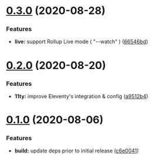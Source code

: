 # [0.3.0](https://github.com/gladejs/eleventy/compare/v0.2.0...v0.3.0) (2020-08-28)


### Features

* **live:** support Rollup Live mode ( "--watch" ) ([66546bd](https://github.com/gladejs/eleventy/commit/66546bdf12e17dd3bc14a0de635988781d59235e))

# [0.2.0](https://github.com/gladejs/eleventy/compare/v0.1.0...v0.2.0) (2020-08-20)


### Features

* **11ty:** improve Eleventy's integration & config ([a9512b4](https://github.com/gladejs/eleventy/commit/a9512b47d4093d755520111ee8af483c5d6e4729))

# [0.1.0](https://github.com/gladejs/eleventy/compare/v0.0.1...v0.1.0) (2020-08-06)


### Features

* **build:** update deps prior to initial release ([c6e0041](https://github.com/gladejs/eleventy/commit/c6e0041f407fc9391c4b0e3fd11c285f5c64059b))
